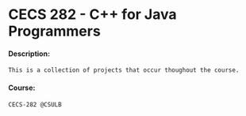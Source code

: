 # CECS 282 - C++ for Java Programmers
#### Description:
```
This is a collection of projects that occur thoughout the course.
```

#### Course:
```
CECS-282 @CSULB
```

